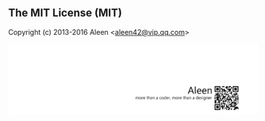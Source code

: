 ## The MIT License (MIT)

Copyright (c) 2013-2016 Aleen <<aleen42@vip.qq.com>>

<a href="http://aleen42.github.io/" target="_blank" ><img src="./pic/tail.gif"></a>
